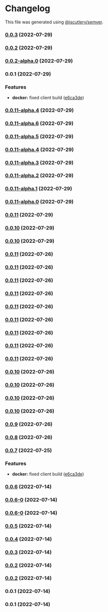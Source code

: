 # Changelog

This file was generated using [@jscutlery/semver](https://github.com/jscutlery/semver).

### [0.0.3](https://github.com/yurikrupnik/nx-go-playground/compare/users-client-0.0.2...users-client-0.0.3) (2022-07-29)

### [0.0.2](https://github.com/yurikrupnik/nx-go-playground/compare/users-client-0.0.2-alpha.0...users-client-0.0.2) (2022-07-29)

### [0.0.2-alpha.0](https://github.com/yurikrupnik/nx-go-playground/compare/users-client-0.0.1...users-client-0.0.2-alpha.0) (2022-07-29)

### 0.0.1 (2022-07-29)


### Features

* **docker:** fixed client build ([e6ca3de](https://github.com/yurikrupnik/nx-go-playground/commit/e6ca3de7813e3d6a8ecd428fd83e53ae14ea391e))

### [0.0.11-alpha.4](https://github.com/yurikrupnik/nx-go-playground/compare/users-client-0.0.11-alpha.3...users-client-0.0.11-alpha.4) (2022-07-29)

### [0.0.11-alpha.6](https://github.com/yurikrupnik/nx-go-playground/compare/users-client-0.0.11-alpha.5...users-client-0.0.11-alpha.6) (2022-07-29)

### [0.0.11-alpha.5](https://github.com/yurikrupnik/nx-go-playground/compare/users-client-0.0.11-alpha.4...users-client-0.0.11-alpha.5) (2022-07-29)

### [0.0.11-alpha.4](https://github.com/yurikrupnik/nx-go-playground/compare/users-client-0.0.11-alpha.3...users-client-0.0.11-alpha.4) (2022-07-29)

### [0.0.11-alpha.3](https://github.com/yurikrupnik/nx-go-playground/compare/users-client-0.0.11-alpha.2...users-client-0.0.11-alpha.3) (2022-07-29)

### [0.0.11-alpha.2](https://github.com/yurikrupnik/nx-go-playground/compare/users-client-0.0.11-alpha.1...users-client-0.0.11-alpha.2) (2022-07-29)

### [0.0.11-alpha.1](https://github.com/yurikrupnik/nx-go-playground/compare/users-client-0.0.11-alpha.0...users-client-0.0.11-alpha.1) (2022-07-29)

### [0.0.11-alpha.0](https://github.com/yurikrupnik/nx-go-playground/compare/users-client-0.0.10...users-client-0.0.11-alpha.0) (2022-07-29)

### [0.0.11](https://github.com/yurikrupnik/nx-go-playground/compare/users-client-0.0.10...users-client-0.0.11) (2022-07-29)

### [0.0.10](https://github.com/yurikrupnik/nx-go-playground/compare/users-client-0.0.9...users-client-0.0.10) (2022-07-29)

### [0.0.10](https://github.com/yurikrupnik/nx-go-playground/compare/users-client-0.0.9...users-client-0.0.10) (2022-07-29)

### [0.0.11](https://github.com/yurikrupnik/nx-go-playground/compare/users-client-0.0.10...users-client-0.0.11) (2022-07-26)

### [0.0.11](https://github.com/yurikrupnik/nx-go-playground/compare/users-client-0.0.10...users-client-0.0.11) (2022-07-26)

### [0.0.11](https://github.com/yurikrupnik/nx-go-playground/compare/users-client-0.0.10...users-client-0.0.11) (2022-07-26)

### [0.0.11](https://github.com/yurikrupnik/nx-go-playground/compare/users-client-0.0.10...users-client-0.0.11) (2022-07-26)

### [0.0.11](https://github.com/yurikrupnik/nx-go-playground/compare/users-client-0.0.10...users-client-0.0.11) (2022-07-26)

### [0.0.11](https://github.com/yurikrupnik/nx-go-playground/compare/users-client-0.0.10...users-client-0.0.11) (2022-07-26)

### [0.0.11](https://github.com/yurikrupnik/nx-go-playground/compare/users-client-0.0.10...users-client-0.0.11) (2022-07-26)

### [0.0.11](https://github.com/yurikrupnik/nx-go-playground/compare/users-client-0.0.10...users-client-0.0.11) (2022-07-26)

### [0.0.11](https://github.com/yurikrupnik/nx-go-playground/compare/users-client-0.0.10...users-client-0.0.11) (2022-07-26)

### [0.0.10](https://github.com/yurikrupnik/nx-go-playground/compare/users-client-0.0.9...users-client-0.0.10) (2022-07-26)

### [0.0.10](https://github.com/yurikrupnik/nx-go-playground/compare/users-client-0.0.9...users-client-0.0.10) (2022-07-26)

### [0.0.10](https://github.com/yurikrupnik/nx-go-playground/compare/users-client-0.0.9...users-client-0.0.10) (2022-07-26)

### [0.0.10](https://github.com/yurikrupnik/nx-go-playground/compare/users-client-0.0.9...users-client-0.0.10) (2022-07-26)

### [0.0.9](https://github.com/yurikrupnik/nx-go-playground/compare/users-client-0.0.8...users-client-0.0.9) (2022-07-26)

### [0.0.8](https://github.com/yurikrupnik/nx-go-playground/compare/users-client-0.0.7...users-client-0.0.8) (2022-07-26)

### [0.0.7](https://github.com/yurikrupnik/nx-go-playground/compare/users-client-0.0.6...users-client-0.0.7) (2022-07-25)


### Features

* **docker:** fixed client build ([e6ca3de](https://github.com/yurikrupnik/nx-go-playground/commit/e6ca3de7813e3d6a8ecd428fd83e53ae14ea391e))

### [0.0.6](https://github.com/yurikrupnik/nx-go-playground/compare/users-client-0.0.6-0...users-client-0.0.6) (2022-07-14)

### [0.0.6-0](https://github.com/yurikrupnik/nx-go-playground/compare/users-client-0.0.5...users-client-0.0.6-0) (2022-07-14)

### [0.0.6-0](https://github.com/yurikrupnik/nx-go-playground/compare/users-client-0.0.5...users-client-0.0.6-0) (2022-07-14)

### [0.0.5](https://github.com/yurikrupnik/nx-go-playground/compare/users-client-0.0.4...users-client-0.0.5) (2022-07-14)

### [0.0.4](https://github.com/yurikrupnik/nx-go-playground/compare/users-client-0.0.3...users-client-0.0.4) (2022-07-14)

### [0.0.3](https://github.com/yurikrupnik/nx-go-playground/compare/users-client-0.0.2...users-client-0.0.3) (2022-07-14)

### [0.0.2](https://github.com/yurikrupnik/nx-go-playground/compare/users-client-0.0.1...users-client-0.0.2) (2022-07-14)

### [0.0.2](https://github.com/yurikrupnik/nx-go-playground/compare/users-client-0.0.1...users-client-0.0.2) (2022-07-14)

### 0.0.1 (2022-07-14)

### 0.0.1 (2022-07-14)
